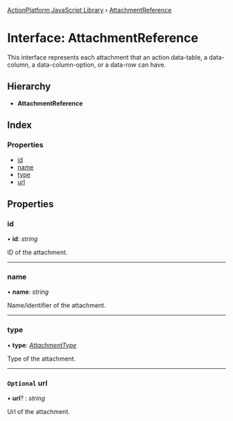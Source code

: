 [ActionPlatform JavaScript Library](../README.md) › [AttachmentReference](attachmentreference.md)

# Interface: AttachmentReference

This interface represents each attachment that an action data-table, a data-column, a data-column-option, or a data-row can have.

## Hierarchy

* **AttachmentReference**

## Index

### Properties

* [id](attachmentreference.md#id)
* [name](attachmentreference.md#name)
* [type](attachmentreference.md#type)
* [url](attachmentreference.md#optional-url)

## Properties

###  id

• **id**: *string*

ID of the attachment.

___

###  name

• **name**: *string*

Name/identifier of the attachment.

___

###  type

• **type**: *[AttachmentType](../enums/attachmenttype.md)*

Type of the attachment.

___

### `Optional` url

• **url**? : *string*

Url of the attachment.
